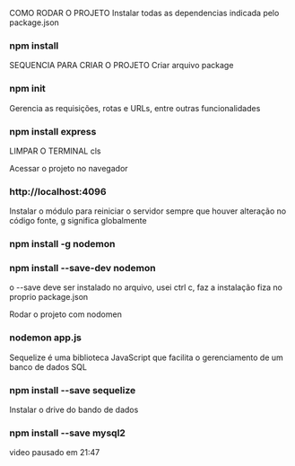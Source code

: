 COMO RODAR O PROJETO
Instalar todas as dependencias indicada pelo package.json
### npm install


SEQUENCIA PARA CRIAR O PROJETO
Criar arquivo package
### npm init


Gerencia as requisições, rotas e URLs, entre outras funcionalidades
### npm install express

LIMPAR O TERMINAL
cls

Acessar o projeto no navegador
### http://localhost:4096

Instalar o módulo para reiniciar o servidor sempre que houver alteração no código fonte, g significa globalmente
### npm install -g nodemon
### npm install --save-dev nodemon

o --save deve ser instalado no arquivo, usei ctrl c, faz a instalação fiza no proprio package.json

Rodar o projeto com nodomen
### nodemon app.js

Sequelize é uma biblioteca JavaScript que facilita o gerenciamento de um banco de dados SQL
### npm install --save sequelize

Instalar o drive do bando de dados
### npm install --save mysql2


video pausado em 21:47